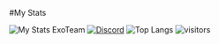 #My Stats

![My Stats](https://github-readme-stats.vercel.app/api?username=LucasSurPhP&show_icons=true&count_private=true&hide_title=true)
ExoTeam [![Discord](https://img.shields.io/discord/769255746062778388.svg?label=&logo=discord&logoColor=ffffff&color=7389D8&labelColor=6A7EC2)](https://discord.gg/tBSFUVRJ9f)
![Top Langs](https://github-readme-stats.vercel.app/api/top-langs/?username=LucasSurPhP&layout=compact)
![visitors](https://visitor-badge.glitch.me/badge?page_id=LucasSurPhP)
